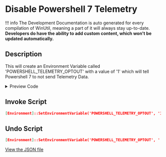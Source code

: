 ﻿# Disable Powershell 7 Telemetry


!!! info
     The Development Documentation is auto generated for every compilation of WinUtil, meaning a part of it will always stay up-to-date. **Developers do have the ability to add custom content, which won't be updated automatically.**


## Description

This will create an Environment Variable called 'POWERSHELL_TELEMETRY_OPTOUT' with a value of '1' which will tell Powershell 7 to not send Telemetry Data.

<!-- BEGIN CUSTOM CONTENT -->

<!-- END CUSTOM CONTENT -->

<details>
<summary>Preview Code</summary>

```json
{
    "Content":  "Disable Powershell 7 Telemetry",
    "Description":  "This will create an Environment Variable called \u0027POWERSHELL_TELEMETRY_OPTOUT\u0027 with a value of \u00271\u0027 which will tell Powershell 7 to not send Telemetry Data.",
    "category":  "Essential Tweaks",
    "panel":  "1",
    "Order":  "a009_",
    "InvokeScript":  [
                         "[Environment]::SetEnvironmentVariable(\u0027POWERSHELL_TELEMETRY_OPTOUT\u0027, \u00271\u0027, \u0027Machine\u0027)"
                     ],
    "UndoScript":  [
                       "[Environment]::SetEnvironmentVariable(\u0027POWERSHELL_TELEMETRY_OPTOUT\u0027, \u0027\u0027, \u0027Machine\u0027)"
                   ]
}
```
</details>

## Invoke Script

```json
[Environment]::SetEnvironmentVariable('POWERSHELL_TELEMETRY_OPTOUT', '1', 'Machine')

```
## Undo Script

```json
[Environment]::SetEnvironmentVariable('POWERSHELL_TELEMETRY_OPTOUT', '', 'Machine')

```
<!-- BEGIN SECOND CUSTOM CONTENT -->

<!-- END SECOND CUSTOM CONTENT -->

[View the JSON file](https://github.com/ChrisTitusTech/winutil/tree/main/config/tweaks.json)


